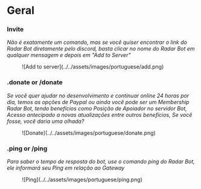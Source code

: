 # Geral
### Invite



*Não é exatamente um comando, mas se você quiser encontrar o link do Radar Bot diretamente pelo discord, basta clicar no nome do Radar Bot em qualquer mensagem e depois em "Add to Server"*

<figure markdown>
  ![Add to server](../../assets/images/portuguese/add.png) 

</figure>

### .donate or /donate

*Se você quer ajudar no desenvolvimento e continuar online 24 horas por dia, temos as opções  de Paypal ou ainda você pode ser um Membership Radar Bot, tendo benefícios como Posição de Apoiador no servidor Bot, Acesso antecipado a novas atualizações entre outros benefícios, Se você fosse, você daria uma olhada?*
<figure markdown>
![Donate](../../assets/images/portuguese/donate.png)
</figure>


### .ping or /ping

*Para saber o tempo de resposta do bot, use o comando ping do Radar Bot, ele informará seu Ping em relação ao Gateway*
<figure markdown>
![Ping](../../assets/images/portuguese/ping.png)
</figure>